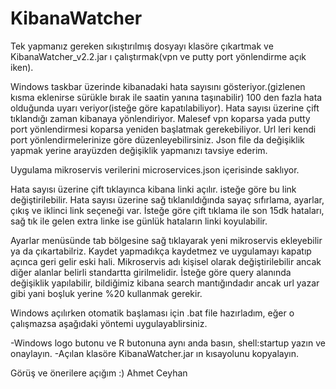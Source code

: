 # KibanaWatcher

Tek yapmanız gereken sıkıştırılmış dosyayı klasöre çıkartmak ve KibanaWatcher_v2.2.jar ı çalıştırmak(vpn ve putty port yönlendirme açık iken).

Windows taskbar üzerinde kibanadaki hata sayısını gösteriyor.(gizlenen kısma eklenirse sürükle bırak ile saatin yanına taşınabilir)
100 den fazla hata olduğunda uyarı veriyor(isteğe göre kapatılabiliyor). 
Hata sayısı üzerine çift tıklandığı zaman kibanaya yönlendiriyor.
Malesef vpn koparsa yada putty port yönlendirmesi koparsa yeniden başlatmak gerekebiliyor.
Url leri kendi port yönlendirmelerinize göre düzenleyebilirsiniz. 
Json file da değişiklik yapmak yerine arayüzden değişiklik yapmanızı tavsiye ederim.

Uygulama mikroservis verilerini microservices.json içerisinde saklıyor.

Hata sayısı üzerine çift tıklayınca kibana linki açılır. isteğe göre bu link değiştirilebilir.
Hata sayısı üzerine sağ tıklanıldığında sayaç sıfırlama, ayarlar, çıkış ve iklinci link seçeneği var. 
İsteğe göre çift tıklama ile son 15dk hataları, sağ tık ile gelen extra linke ise günlük hataların linki koyulabilir.

Ayarlar menüsünde tab bölgesine sağ tıklayarak yeni mikroservis ekleyebilir ya da çıkartabilriz. 
Kaydet yapmadıkça kaydetmez ve uygulamayı kapatıp açınca geri gelir eski hali.
Mikroservis adı kişisel olarak değiştirilebilir ancak diğer alanlar belirli standartta girilmelidir.
İsteğe göre query alanında değişiklik yapılabilir, bildiğimiz kibana search mantığındadır ancak url yazar gibi yani boşluk yerine %20 kullanmak gerekir.



Windows açılırken otomatik başlaması için .bat file hazırladım, eğer o çalışmazsa aşağıdaki yöntemi uygulayablirsiniz.

-Windows logo butonu ve R butonuna aynı anda basın, shell:startup yazın ve onaylayın. 
-Açılan klasöre KibanaWatcher.jar ın kısayolunu kopyalayın.


Görüş ve önerilere açığım :)
Ahmet Ceyhan